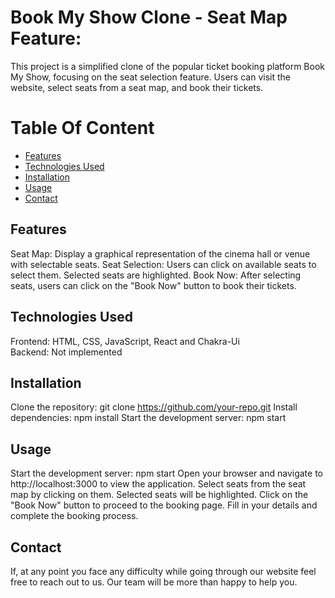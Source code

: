 # Book My Show Clone - Seat Map Feature:

This project is a simplified clone of the popular ticket booking platform Book My Show, focusing on the seat selection feature. Users can visit the website, select seats from a seat map, and book their tickets.

# Table Of Content

- [Features](#features)
- [Technologies Used](#technologies-used)
- [Installation](#installation)
- [Usage](#usage)
- [Contact](#contact)

## Features
Seat Map: Display a graphical representation of the cinema hall or venue with selectable seats.
Seat Selection: Users can click on available seats to select them. Selected seats are highlighted.
Book Now: After selecting seats, users can click on the "Book Now" button to book their tickets.

## Technologies Used
Frontend: HTML, CSS, JavaScript, React and Chakra-Ui <br/>
Backend: Not implemented

## Installation
Clone the repository: git clone https://github.com/your-repo.git
Install dependencies: npm install
Start the development server: npm start

## Usage
Start the development server: npm start
Open your browser and navigate to http://localhost:3000 to view the application.
Select seats from the seat map by clicking on them. Selected seats will be highlighted.
Click on the "Book Now" button to proceed to the booking page.
Fill in your details and complete the booking process.

## Contact
If, at any point you face any difficulty while going through our website feel free to reach out to us. Our team will be more than happy to help you.
